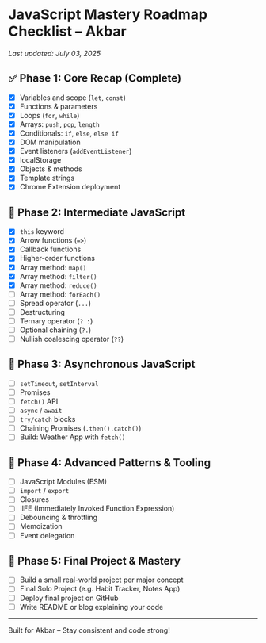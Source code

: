# JavaScript Mastery Roadmap Checklist – Akbar
_Last updated: July 03, 2025_

## ✅ Phase 1: Core Recap (Complete)
- [x] Variables and scope (`let`, `const`)
- [x] Functions & parameters
- [x] Loops (`for`, `while`)
- [x] Arrays: `push`, `pop`, `length`
- [x] Conditionals: `if`, `else`, `else if`
- [x] DOM manipulation
- [x] Event listeners (`addEventListener`)
- [x] localStorage
- [x] Objects & methods
- [x] Template strings
- [x] Chrome Extension deployment

## 🔹 Phase 2: Intermediate JavaScript
- [x] `this` keyword
- [x] Arrow functions (`=>`)
- [x] Callback functions
- [x] Higher-order functions
- [x] Array method: `map()`
- [X] Array method: `filter()`
- [X] Array method: `reduce()`
- [ ] Array method: `forEach()`
- [ ] Spread operator (`...`)
- [ ] Destructuring
- [ ] Ternary operator (`? :`)
- [ ] Optional chaining (`?.`)
- [ ] Nullish coalescing operator (`??`)

## 🔸 Phase 3: Asynchronous JavaScript
- [ ] `setTimeout`, `setInterval`
- [ ] Promises
- [ ] `fetch()` API
- [ ] `async` / `await`
- [ ] `try/catch` blocks
- [ ] Chaining Promises (`.then().catch()`)
- [ ] Build: Weather App with `fetch()`

## 🔹 Phase 4: Advanced Patterns & Tooling
- [ ] JavaScript Modules (ESM)
- [ ] `import` / `export`
- [ ] Closures
- [ ] IIFE (Immediately Invoked Function Expression)
- [ ] Debouncing & throttling
- [ ] Memoization
- [ ] Event delegation

## 🎯 Phase 5: Final Project & Mastery
- [ ] Build a small real-world project per major concept
- [ ] Final Solo Project (e.g. Habit Tracker, Notes App)
- [ ] Deploy final project on GitHub
- [ ] Write README or blog explaining your code

---
Built for Akbar – Stay consistent and code strong!
